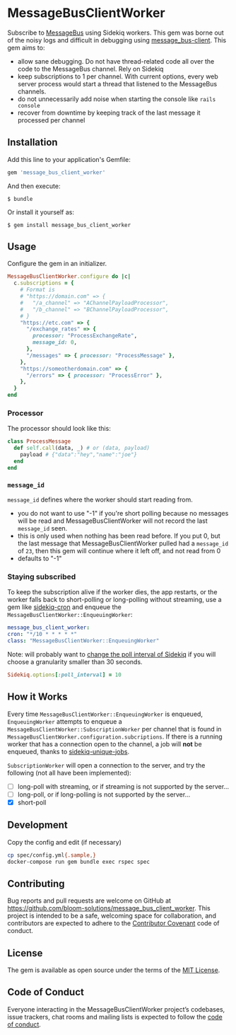 # MessageBusClientWorker

Subscribe to [MessageBus](https://github.com/SamSaffron/message_bus) using Sidekiq workers. This gem was borne out of the noisy logs and difficult in debugging using [message_bus-client](https://github.com/lowjoel/message_bus-client). This gem aims to:

- allow sane debugging. Do not have thread-related code all over the code to the MessageBus channel. Rely on Sidekiq
- keep subscriptions to 1 per channel. With current options, every web server process would start a thread that listened to the MessageBus channels.
- do not unnecessarily add noise when starting the console like `rails console`
- recover from downtime by keeping track of the last message it processed per channel

## Installation

Add this line to your application's Gemfile:

```ruby
gem 'message_bus_client_worker'
```

And then execute:

    $ bundle

Or install it yourself as:

    $ gem install message_bus_client_worker

## Usage

Configure the gem in an initializer.

```ruby
MessageBusClientWorker.configure do |c|
  c.subscriptions = {
    # Format is
    # "https://domain.com" => {
    #   "/a_channel" => "AChannelPayloadProcessor",
    #   "/b_channel" => "BChannelPayloadProcessor",
    # }
    "https://etc.com" => {
      "/exchange_rates" => {
        processor: "ProcessExchangeRate",
        message_id: 0,
      },
      "/messages" => { processor: "ProcessMessage" },
    },
    "https://someotherdomain.com" => {
      "/errors" => { processor: "ProcessError" },
    },
  }
end
```

### Processor

The processor should look like this:

```ruby
class ProcessMessage
  def self.call(data, _) # or (data, payload)
    payload # {"data":"hey","name":"joe"}
  end
end
```

### `message_id`

`message_id` defines where the worker should start reading from.

- you do not want to use "-1" if you're short polling because no messages will be read and MessageBusClientWorker will not record the last `message_id` seen.
- this is only used when nothing has been read before. If you put 0, but the last message that MessageBusClientWorker pulled had a `message_id` of `23`, then this gem will continue where it left off, and not read from 0
- defaults to "-1"

### Staying subscribed

To keep the subscription alive if the worker dies, the app restarts, or the worker falls back to short-polling or long-polling without streaming, use a gem like [sidekiq-cron](https://github.com/ondrejbartas/sidekiq-cron) and enqueue the `MessageBusClientWorker::EnqueuingWorker`:

```yml
message_bus_client_worker:
cron: "*/10 * * * * *"
class: "MessageBusClientWorker::EnqueuingWorker"
```

Note: will probably want to [change the poll interval of Sidekiq](https://github.com/ondrejbartas/sidekiq-cron#under-the-hood) if you will choose a granularity smaller than 30 seconds.

```ruby
Sidekiq.options[:poll_interval] = 10
```

## How it Works

Every time `MessageBusClientWorker::EnqueuingWorker` is enqueued, `EnqueuingWorker` attempts to enqueue a `MessageBusClientWorker::SubscriptionWorker` per channel that is found in `MessageBusClientWorker.configuration.subcriptions`. If there is a running worker that has a connection open to the channel, a job will **not** be enqueued, thanks to [sidekiq-unique-jobs](https://github.com/mhenrixon/sidekiq-unique-jobs).

`SubscriptionWorker` will open a connection to the server, and try the following (not all have been implemented):

- [ ] long-poll with streaming, or if streaming is not supported by the server...
- [ ] long-poll, or if long-polling is not supported by the server...
- [x] short-poll

## Development

Copy the config and edit (if necessary)

```sh
cp spec/config.yml{.sample,}
docker-compose run gem bundle exec rspec spec
```

## Contributing

Bug reports and pull requests are welcome on GitHub at https://github.com/bloom-solutions/message_bus_client_worker. This project is intended to be a safe, welcoming space for collaboration, and contributors are expected to adhere to the [Contributor Covenant](http://contributor-covenant.org) code of conduct.

## License

The gem is available as open source under the terms of the [MIT License](https://opensource.org/licenses/MIT).

## Code of Conduct

Everyone interacting in the MessageBusClientWorker project’s codebases, issue trackers, chat rooms and mailing lists is expected to follow the [code of conduct](https://github.com/bloom-solutions/message_bus_client_worker/blob/master/CODE_OF_CONDUCT.md).
